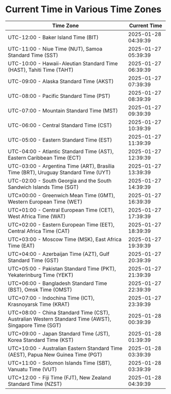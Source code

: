 # Current Time in Various Time Zones

| Time Zone | Current Time |
|-----------|--------------|
| UTC-12:00 - Baker Island Time (BIT) | 2025-01-28 04:39:39 |
| UTC-11:00 - Niue Time (NUT), Samoa Standard Time (SST) | 2025-01-27 05:39:39 |
| UTC-10:00 - Hawaii-Aleutian Standard Time (HAST), Tahiti Time (TAHT) | 2025-01-27 06:39:39 |
| UTC-09:00 - Alaska Standard Time (AKST) | 2025-01-27 07:39:39 |
| UTC-08:00 - Pacific Standard Time (PST) | 2025-01-27 08:39:39 |
| UTC-07:00 - Mountain Standard Time (MST) | 2025-01-27 09:39:39 |
| UTC-06:00 - Central Standard Time (CST) | 2025-01-27 10:39:39 |
| UTC-05:00 - Eastern Standard Time (EST) | 2025-01-27 11:39:39 |
| UTC-04:00 - Atlantic Standard Time (AST), Eastern Caribbean Time (ECT) | 2025-01-27 12:39:39 |
| UTC-03:00 - Argentina Time (ART), Brasília Time (BRT), Uruguay Standard Time (UYT) | 2025-01-27 13:39:39 |
| UTC-02:00 - South Georgia and the South Sandwich Islands Time (SGT) | 2025-01-27 14:39:39 |
| UTC±00:00 - Greenwich Mean Time (GMT), Western European Time (WET) | 2025-01-27 16:39:39 |
| UTC+01:00 - Central European Time (CET), West Africa Time (WAT) | 2025-01-27 17:39:39 |
| UTC+02:00 - Eastern European Time (EET), Central Africa Time (CAT) | 2025-01-27 18:39:39 |
| UTC+03:00 - Moscow Time (MSK), East Africa Time (EAT) | 2025-01-27 19:39:39 |
| UTC+04:00 - Azerbaijan Time (AZT), Gulf Standard Time (GST) | 2025-01-27 20:39:39 |
| UTC+05:00 - Pakistan Standard Time (PKT), Yekaterinburg Time (YEKT) | 2025-01-27 21:39:39 |
| UTC+06:00 - Bangladesh Standard Time (BST), Omsk Time (OMST) | 2025-01-27 22:39:39 |
| UTC+07:00 - Indochina Time (ICT), Krasnoyarsk Time (KRAT) | 2025-01-27 23:39:39 |
| UTC+08:00 - China Standard Time (CST), Australian Western Standard Time (AWST), Singapore Time (SGT) | 2025-01-28 00:39:39 |
| UTC+09:00 - Japan Standard Time (JST), Korea Standard Time (KST) | 2025-01-28 01:39:39 |
| UTC+10:00 - Australian Eastern Standard Time (AEST), Papua New Guinea Time (PGT) | 2025-01-28 03:39:39 |
| UTC+11:00 - Solomon Islands Time (SBT), Vanuatu Time (VUT) | 2025-01-28 03:39:39 |
| UTC+12:00 - Fiji Time (FJT), New Zealand Standard Time (NZST) | 2025-01-28 04:39:39 |
